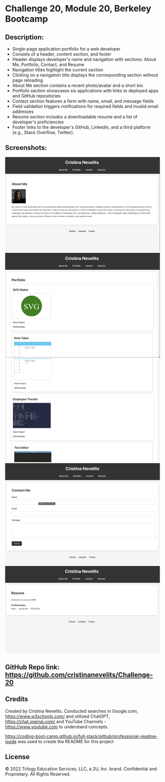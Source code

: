 # Challenge 20, Module 20, Berkeley Bootcamp

## Description: 

- Single-page application portfolio for a web developer
- Consists of a header, content section, and footer
- Header displays developer's name and navigation with sections: About Me, Portfolio, Contact, and Resume
- Navigation titles highlight the current section
- Clicking on a navigation title displays the corresponding section without page reloading
- About Me section contains a recent photo/avatar and a short bio
- Portfolio section showcases six applications with links to deployed apps and GitHub repositories
- Contact section features a form with name, email, and message fields
- Field validation triggers notifications for required fields and invalid email addresses
- Resume section includes a downloadable resume and a list of developer's proficiencies
- Footer links to the developer's GitHub, LinkedIn, and a third platform (e.g., Stack Overflow, Twitter).


## Screenshots:

![Screenshot#1](https://github.com/cristinanevelits/Challenge-20/blob/main/src/images/Screenshot%202023-10-26%20at%2012.28.39%20AM.png)
![Screenshot#2](https://github.com/cristinanevelits/Challenge-20/blob/main/src/images/Screenshot%202023-10-26%20at%2012.28.52%20AM.png)
![Screenshot#3](https://github.com/cristinanevelits/Challenge-20/blob/main/src/images/Screenshot%202023-10-26%20at%2012.29.01%20AM.png)
![Screenshot#4](https://github.com/cristinanevelits/Challenge-20/blob/main/src/images/Screenshot%202023-10-26%20at%2012.31.36%20AM.png)
![Screenshot#5](https://github.com/cristinanevelits/Challenge-20/blob/main/src/images/Screenshot%202023-10-26%20at%2012.31.45%20AM.png)


## GitHub Repo link: https://github.com/cristinanevelits/Challenge-20

## Credits

Created by Cristina Nevelits. Conducted searches in Google.com, https://www.w3schools.com/ and utilized ChatGPT, https://chat.openai.com/ and YouTube Channels - https://www.youtube.com to understand concepts.

https://coding-boot-camp.github.io/full-stack/github/professional-readme-guide was used to create the README for this project

## License

© 2022 Trilogy Education Services, LLC, a 2U, Inc. brand. Confidential and Proprietary. All Rights Reserved.
